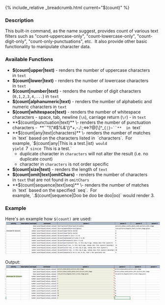 {% include_relative _breadcrumb.html current="$(count)" %}


### Description
This built-in command, as the name suggest, provides count of various text filters such as "count-uppercase-only", 
"count-lowercase-only", "count-digit-only", "count-only-punctuations", etc.  It also provide other basic functionality 
to manipulate character data. 


### Available Functions
- **$(count|upper|text)** \- renders the number of uppercase characters in `text`
- **$(count|lower|text)** \- renders the number of lowercase characters in `text`
- **$(count|number|text)** \- renders the number of digit characters (`0,1,2,3,4,...`) in `text`
- **$(count|alphanumeric|text)** \- renders the number of alphabetic and numeric characters in `text`
- **$(count|whitespace|text)** \- renders the number of whitespace characters - space, tab, newline (`\n`), 
  carriage return (`\r`) \- in `text`
- **$(count|punctuation|text)** \- renders the number of punctuation characters - 
  **``"!\"#$%&'()*+,-./:;<=>?@[\\]^_`{|}~``**  in `text`
- **$(count|any|text|characters)** \- renders the number of matches in `text` based on the characters listed in 
  `characters`.  For example, `$(count|any|This is a test.|ist)` would yield `7` since `This is a test.` 
	 - duplicate character in `characters` will not alter the result (i.e. no duplicate count)
	 - character in `characters` is not order specific
- **$(count|size|text)** \- renders the length of `text`
- **$(count|omit|text|omitChars)** \- renders the number of characters in `text` that are not found in `omitChars`
- **$(count|sequence|text|seq)** \- renders the number of matches in `text` based on the specified `seq`.  For 
  example, `.$(count|sequence|Doo be doo be doo|oo)` would render 3.


### Example
Here's an example how `$(count)` are used:<br/>
![script](image/$(count)_01.png)

Output:<br/>
![output](image/$(count)_02.png)
